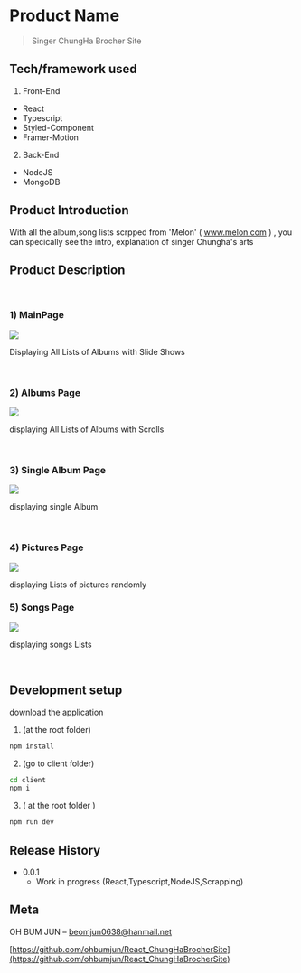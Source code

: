 # Product Name
> Singer ChungHa Brocher Site  


## Tech/framework used

1) Front-End
- React
- Typescript
- Styled-Component
- Framer-Motion
2) Back-End
- NodeJS
- MongoDB

## Product Introduction 
With all the album,song lists scrpped from 
'Melon' ( www.melon.com ) ,
you can specically see the intro, explanation
of singer Chungha's arts 

## Product Description

<br/>

### 1) MainPage
![](./readmeImg/main.png)

Displaying All Lists of Albums
with Slide Shows

<br/>

### 2) Albums Page
![](./readmeImg/albums.png)

displaying All Lists of Albums 
with Scrolls

<br/>

### 3) Single Album Page
![](./readmeImg/singlealbum.png)

displaying single Album

<br/>

### 4) Pictures Page
![](./readmeImg/pictures.png)

displaying Lists of pictures
randomly
<br/>

### 5) Songs Page
![](./readmeImg/songs.png)

displaying songs Lists

<br/>

## Development setup

download the application

1) (at the root folder)
```sh
npm install 
```
2) (go to client folder)
```sh
cd client
npm i 
```

3) ( at the root folder )
```sh
npm run dev 

```


## Release History

* 0.0.1
    * Work in progress (React,Typescript,NodeJS,Scrapping)

## Meta

OH BUM JUN  – beomjun0638@hanmail.net

[https://github.com/ohbumjun/React_ChungHaBrocherSite](https://github.com/ohbumjun/React_ChungHaBrocherSite)

